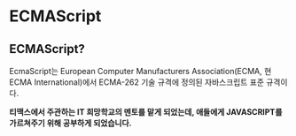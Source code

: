 # ECMAScript

## ECMAScript?

EcmaScript는 European Computer Manufacturers Association(ECMA, 현 ECMA International)에서 ECMA-262 기술 규격에 정의된 자바스크립트 표준 규격이다.

__티맥스에서 주관하는 IT 희망학교의 멘토를 맡게 되었는데, 애들에게 JAVASCRIPT를 가르쳐주기 위해 공부하게 되었습니다.__
